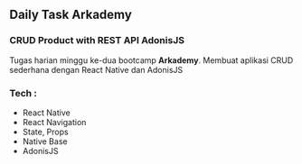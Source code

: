 ## Daily Task Arkademy

### CRUD Product with REST API AdonisJS

Tugas harian minggu ke-dua bootcamp **Arkademy**. Membuat aplikasi CRUD sederhana dengan React Native dan AdonisJS

### Tech :

- React Native
- React Navigation
- State, Props
- Native Base
- AdonisJS
